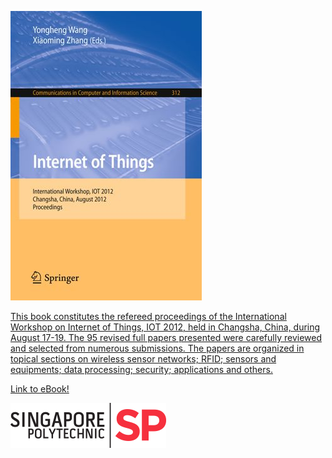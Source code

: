 
[![Image of eBook](/978-3-642-32427-7.jpg)](https://link.springer.com/book/10.1007/978-3-642-32427-7)

[This book constitutes the refereed proceedings of the International Workshop on Internet of Things, IOT 2012, held in Changsha, China, during August 17-19. The 95 revised full papers presented were carefully reviewed and selected from numerous submissions. The papers are organized in topical sections on wireless sensor networks; RFID; sensors and equipments; data processing; security; applications and others.](https://link.springer.com/book/10.1007/978-3-642-32427-7)

[Link to eBook!](https://link.springer.com/book/10.1007/978-3-642-32427-7)


[![SP Logo](/sp-logo.png)](https://www.sp.edu.sg/)
